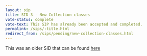 ```yaml
---
layout: sip
title: SID-3 - New Collection classes
vote-status: complete
vote-text: This SIP has already been accepted and completed.
permalink: /sips/:title.html
redirect_from: /sips/pending/new-collection-classes.html
---
```


This was an older SID that can be found [here](https://www.scala-lang.org/sid/3)
